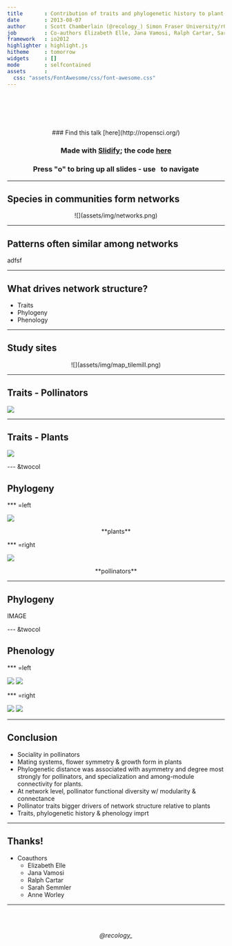 ```yaml
---
title       : Contribution of traits and phylogenetic history to plant-pollinator network structure
date        : 2013-08-07
author      : Scott Chamberlain (@recology_) Simon Fraser University/rOpenSci
job         : Co-authors Elizabeth Elle, Jana Vamosi, Ralph Cartar, Sarah Semmler, Anne Worley
framework   : io2012
highlighter : highlight.js
hitheme     : tomorrow
widgets     : []
mode        : selfcontained
assets      :
  css: "assets/FontAwesome/css/font-awesome.css"
---
```


<br><br><br><br>
<center>
### Find this talk [here](http://ropensci.org/)

### Made with [Slidify](http://slidify.org/); the code [here](https://github.com/SChamberlain/posterstalks/blob/gh-pages/esa2013/openscience/index.Rmd)

### Press "o" to bring up all slides - use <i class="icon-arrow-left"> &nbsp; </i><i class="icon-arrow-right"></i> to navigate
</center>

---

## Species in communities form networks

<center> 
![](assets/img/networks.png)
</center>

---

## Patterns often similar among networks

adfsf

---

## What drives network structure?

+ Traits
+ Phylogeny
+ Phenology

---

## Study sites

<center>
![](assets/img/map_tilemill.png)
</center>

---

## Traits - Pollinators

![](assets/img/traits_polls.png)

---

## Traits - Plants

![](assets/img/traits_plants.png)

--- &twocol

## Phylogeny

*** =left

![](assets/img/phylo_plants.png)

<center>**plants**</center>

*** =right

![](assets/img/phylo_anim.png)

<center>**pollinators**</center>

---

## Phylogeny

IMAGE

--- &twocol

## Phenology

*** =left

![](assets/img/days_deg_plants.png)
![](assets/img/days_deg_polls.png)

*** =right

![](assets/img/firstjul_deg_plants.png)
![](assets/img/firstjul_deg_polls.png)

---

## Conclusion

+ Sociality <i class="icon-exclamation-sign"></i> in pollinators
+ Mating systems, flower symmetry & growth form <i class="icon-exclamation-sign"></i> in plants
+ Phylogenetic distance was associated with asymmetry and degree most strongly for pollinators, and specialization and among-module connectivity for plants.
+ At network level, <i class="icon-arrow-up"></i> pollinator functional diversity w/ <i class="icon-arrow-up"></i> modularity & <i class="icon-arrow-down"></i> connectance
+ Pollinator traits bigger drivers of network structure relative to plants
+ Traits, phylogenetic history & phenology imprt

---

## Thanks!

+ <i class="icon-pencil"></i> Coauthors
  + Elizabeth Elle
  + Jana Vamosi
  + Ralph Cartar
  + Sarah Semmler
  + Anne Worley


---

<br><br>
<center>
<i class="icon-twitter icon-4x icon-dark">@recology_</i> 
</center>
